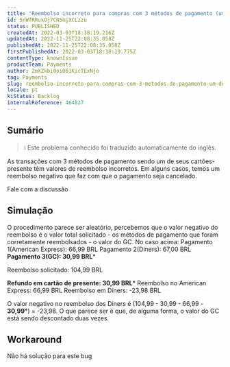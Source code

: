 ```yaml
---
title: 'Reembolso incorreto para compras com 3 métodos de pagamento (um deles é GC)'
id: 5nWfRRuxOj7CN5mjXCLzzu
status: PUBLISHED
createdAt: 2022-03-03T18:38:19.216Z
updatedAt: 2022-11-25T22:08:35.058Z
publishedAt: 2022-11-25T22:08:35.058Z
firstPublishedAt: 2022-03-03T18:38:19.775Z
contentType: knownIssue
productTeam: Payments
author: 2mXZkbi0oi061KicTExNjo
tag: Payments
slug: reembolso-incorreto-para-compras-com-3-metodos-de-pagamento-um-deles-e-gc
locale: pt
kiStatus: Backlog
internalReference: 464837
---
```


## Sumário

>ℹ️ Este problema conhecido foi traduzido automaticamente do inglês.


As transações com 3 métodos de pagamento sendo um de seus cartões-presente têm valores de reembolso incorretos. Em alguns casos, temos um reembolso negativo que faz com que o pagamento seja cancelado.

Fale com a discussão



## Simulação


O procedimento parece ser aleatório, percebemos que o valor negativo do reembolso é o valor total solicitado - os métodos de pagamento que foram corretamente reembolsados - o valor do GC.
No caso acima:
Pagamento 1(American Express): 66,99 BRL
Pagamento 2(Diners): 67,00 BRL
**Pagamento 3(GC): 30,99 BRL***

Reembolso solicitado: 104,99 BRL

**Refundo em cartão de presente: 30,99 BRL***
Reembolso no American Express: 66,99 BRL
Reembolso em Diners: -23,98 BRL

O valor negativo no reembolso dos Diners é (104,99 - 30,99 - 66,99 - **30,99***) = -23,98.
O que parece ser é que, de alguma forma, o valor do GC está sendo descontado duas vezes.



## Workaround


Não há solução para este bug

